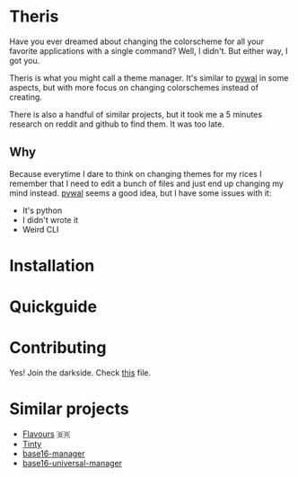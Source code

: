 # Theris

Have you ever dreamed about changing the colorscheme for all your favorite applications with a single command? Well, I didn't. But either
way, I got you.

Theris is what you might call a theme manager. It's similar to [pywal](https://github.com/dylanaraps/pywal) in some aspects, but with more focus on changing colorschemes
instead of creating.

There is also a handful of similar projects, but it took me a 5 minutes research on reddit and github to find them. It was too late.

## Why

Because everytime I dare to think on changing themes for my rices I remember that I need to edit a bunch of files and just end up
changing my mind instead. [pywal](https://github.com/dylanaraps/pywal) seems a good idea, but I have some issues with it:

- It's python
- I didn't wrote it
- Weird CLI

# Installation

# Quickguide

# Contributing

Yes! Join the darkside. Check [this](./CONTRIBUTING.md) file.

# Similar projects

- [Flavours](https://github.com/Misterio77/flavours) 🇧🇷
- [Tinty](https://github.com/tinted-theming/tinty)
- [base16-manager](https://github.com/base16-manager/base16-manager)
- [base16-universal-manager](https://github.com/pinpox/base16-universal-manager)
